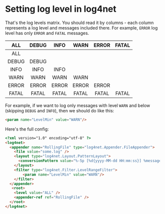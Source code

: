 # Setting log level in log4net

That's the log levels matrix. You should read it by columns - each column represents a log level and messages included there. For example, `ERROR` log level has only `ERROR` and `FATAL` messages.

|  ALL  | DEBUG |  INFO |  WARN | ERROR | FATAL |
|:-----:|:-----:|:-----:|:-----:|:-----:|:-----:|
|  ALL  |       |       |       |       |       |
| DEBUG | DEBUG |       |       |       |       |
|  INFO |  INFO |  INFO |       |       |       |
|  WARN |  WARN |  WARN |  WARN |       |       |
| ERROR | ERROR | ERROR | ERROR | ERROR |       |
| FATAL | FATAL | FATAL | FATAL | FATAL | FATAL |

For example, if we want to log only messages with level `WARN` and below (skipping `DEBUG` and `INFO`), then we should do like this:

``` html
<param name="LevelMin" value="WARN"/>
```

Here's the full config:

``` html
<?xml version="1.0" encoding="utf-8" ?>
<log4net>
  <appender name="RollingFile" type="log4net.Appender.FileAppender">
    <file value="some.log" />
    <layout type="log4net.Layout.PatternLayout">
      <conversionPattern value="%-5p [%d{yyyy-MM-dd HH:mm:ss}] %message%newline" />
    </layout>
    <filter type="log4net.Filter.LevelRangeFilter">
        <param name="LevelMin" value="WARN"/>
    </filter>
  </appender>
   <root>
    <level value="ALL" />
    <appender-ref ref="RollingFile" />
  </root>
</log4net>
```
